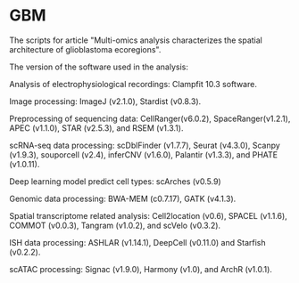 # GBM
The scripts for article "Multi-omics analysis characterizes the spatial architecture of glioblastoma ecoregions".

The version of the software used in the analysis:

Analysis of electrophysiological recordings: Clampfit 10.3 software.

Image processing: ImageJ (v2.1.0), Stardist (v0.8.3).

Preprocessing of sequencing data: CellRanger(v6.0.2), SpaceRanger(v1.2.1), APEC (v1.1.0), STAR (v2.5.3), and RSEM (v1.3.1).

scRNA-seq data processing: scDblFinder (v1.7.7), Seurat (v4.3.0), Scanpy (v1.9.3), souporcell (v2.4), inferCNV (v1.6.0), Palantir (v1.3.3), and PHATE (v1.0.11). 

Deep learning model predict cell types: scArches (v0.5.9)

Genomic data processing: BWA-MEM (c0.7.17), GATK (v4.1.3).

Spatial transcriptome related analysis: Cell2location (v0.6), SPACEL (v1.1.6), COMMOT (v0.0.3), Tangram (v1.0.2), and scVelo (v0.3.2).

ISH data processing: ASHLAR (v1.14.1), DeepCell (v0.11.0) and Starfish (v0.2.2).

scATAC processing: Signac (v1.9.0), Harmony (v1.0), and ArchR (v1.0.1).
